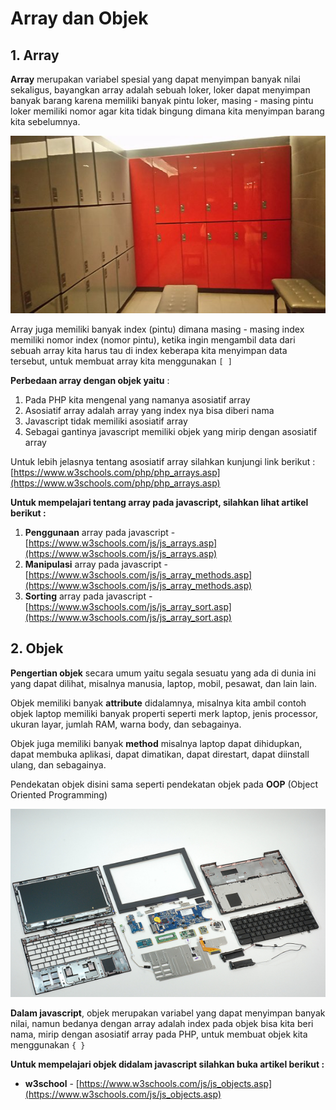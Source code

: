 # Array dan Objek

## 1. Array

**Array** merupakan variabel spesial yang dapat menyimpan banyak nilai sekaligus, bayangkan array adalah sebuah loker, loker dapat menyimpan banyak barang karena memiliki banyak pintu loker, masing - masing pintu loker memiliki nomor agar kita tidak bingung dimana kita menyimpan barang kita sebelumnya.

![array-loker](array.jpg)

Array juga memiliki banyak index (pintu) dimana masing - masing index memiliki nomor index (nomor pintu), ketika ingin mengambil data dari sebuah array kita harus tau di index keberapa kita menyimpan data tersebut, untuk membuat array kita menggunakan `[ ]`

**Perbedaan array dengan objek yaitu** :

1.  Pada PHP kita mengenal yang namanya asosiatif array
2.  Asosiatif array adalah array yang index nya bisa diberi nama
3.  Javascript tidak memiliki asosiatif array
4.  Sebagai gantinya javascript memiliki objek yang mirip dengan asosiatif array

Untuk lebih jelasnya tentang asosiatif array silahkan kunjungi link berikut : [https://www.w3schools.com/php/php_arrays.asp](https://www.w3schools.com/php/php_arrays.asp)

**Untuk mempelajari tentang array pada javascript, silahkan lihat artikel berikut :**

1.  **Penggunaan** array pada javascript - [https://www.w3schools.com/js/js_arrays.asp](https://www.w3schools.com/js/js_arrays.asp)
2.  **Manipulasi** array pada javascript - [https://www.w3schools.com/js/js_array_methods.asp](https://www.w3schools.com/js/js_array_methods.asp)
3.  **Sorting** array pada javascript - [https://www.w3schools.com/js/js_array_sort.asp](https://www.w3schools.com/js/js_array_sort.asp)

## 2. Objek

**Pengertian objek** secara umum yaitu segala sesuatu yang ada di dunia ini yang dapat dilihat, misalnya manusia, laptop, mobil, pesawat, dan lain lain.

Objek memiliki banyak **attribute** didalamnya, misalnya kita ambil contoh objek laptop memiliki banyak properti seperti merk laptop, jenis processor, ukuran layar, jumlah RAM, warna body, dan sebagainya.

Objek juga memiliki banyak **method** misalnya laptop dapat dihidupkan, dapat membuka aplikasi, dapat dimatikan, dapat direstart, dapat diinstall ulang, dan sebagainya.

Pendekatan objek disini sama seperti pendekatan objek pada **OOP** (Object Oriented Programming)

![objek](objek.jpg)

**Dalam javascript**, objek merupakan variabel yang dapat menyimpan banyak nilai, namun bedanya dengan array adalah index pada objek bisa kita beri nama, mirip dengan asosiatif array pada PHP, untuk membuat objek kita menggunakan `{ }`

**Untuk mempelajari objek didalam javascript silahkan buka artikel berikut :**

- **w3school** - [https://www.w3schools.com/js/js_objects.asp](https://www.w3schools.com/js/js_objects.asp)
